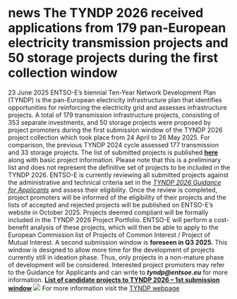 #  news The TYNDP 2026 received applications from 179 pan-European electricity transmission projects and 50 storage projects during the first collection window
23 June 2025
ENTSO-E’s biennial Ten-Year Network Development Plan (TYNDP) is the pan-European electricity infrastructure plan that identifies opportunities for reinforcing the electricity grid and assesses infrastructure projects.
A total of 179 transmission infrastructure projects, consisting of 353 separate investments, and 50 storage projects were proposed by project promoters during the first submission window of the TYNDP 2026 project collection which took place from 24 April to 26 May 2025. For comparison, the previous TYNDP 2024 cycle assessed 177 transmission and 33 storage projects.
The list of submitted projects is published **[here](https://eepublicdownloads.blob.core.windows.net/public-cdn-container/tyndp-documents/TYNDP2026/List_of_all_submitted_projects_For_Publication.xlsx)** along with basic project information. Please note that this is a preliminary list and does not represent the definitive set of projects to be included in the TYNDP 2026.
ENTSO-E is currently reviewing all submitted projects against the administrative and technical criteria set in the _[TYNDP 2026 Guidance for Applicants](https://eepublicdownloads.blob.core.windows.net/public-cdn-container/tyndp-documents/TYNDP2026/250331_TYNDP2026_GuidanceforApplicants-For_Publication.pdf)_ and assess their eligibility. Once the review is completed, project promoters will be informed of the eligibility of their projects and the lists of accepted and rejected projects will be published on ENTSO-E’s website in October 2025.
Projects deemed compliant will be formally included in the TYNDP 2026 Project Portfolio. ENTSO-E will perform a cost-benefit analysis of these projects, which will then be able to apply to the European Commission list of Projects of Common Interest / Project of Mutual Interest.
A second submission window is **foreseen in Q3 2025.** This window is designed to allow more time for the development of projects currently still in ideation phase. Thus, only projects in a non-mature phase of development will be considered. Interested project promoters may refer to the Guidance for Applicants and can write to **_tyndp@entsoe.eu_** for more information.
**[List of candidate projects to TYNDP 2026 – 1st submission window](https://eepublicdownloads.blob.core.windows.net/public-cdn-container/tyndp-documents/TYNDP2026/List_of_all_submitted_projects_For_Publication.xlsx)**
![](https://www.entsoe.eu/assets/graphics/uploads/infrastructure_projects_submitted_to_tyndp_2026_project_collection.png)
F﻿or more information visit the [TYNDP webpage](https://tyndp.entsoe.eu/)